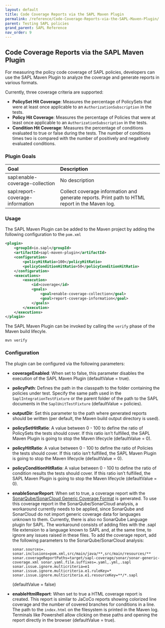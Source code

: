 ```yaml
---
layout: default
title: Code Coverage Reports via the SAPL Maven Plugin
permalink: /reference/Code-Coverage-Reports-via-the-SAPL-Maven-Plugin/
parent: Testing SAPL policies
grand_parent: SAPL Reference
nav_order: 9
---
```


## Code Coverage Reports via the SAPL Maven Plugin

For measuring the policy code coverage of SAPL policies, developers can use the SAPL Maven Plugin to analyze the coverage and generate reports in various formats.

Currently, three coverage criteria are supported:

- **PolicySet Hit Coverage**: Measures the percentage of PolicySets that were at least once applicable to an `AuthorizationSubscription` in the tests.
- **Policy Hit Coverage**: Measures the percentage of Policies that were at least once applicable to an `AuthorizationSubscription` in the tests.
- **Condition Hit Coverage**: Measures the percentage of conditions evaluated to true or false during the tests. The number of conditions times two is compared with the number of positively and negatively evaluated conditions.

### Plugin Goals

| **Goal** | **Description** |
|:-----|:------------|
| sapl:enable-coverage-collection | No description |
| sapl:report-coverage-information | Collect coverage information and generate reports. Print path to HTML report in the Maven log. |

### Usage

The SAPL Maven Plugin can be added to the Maven project by adding the following configuration to the `pom.xml`

```xml
<plugin>
    <groupId>io.sapl</groupId>
    <artifactId>sapl-maven-plugin</artifactId>
    <configuration>
        <policyHitRatio>100</policyHitRatio>
        <policyConditionHitRatio>50</policyConditionHitRatio>
    </configuration>
    <executions>
        <execution>
            <id>coverage</id>
            <goals>
                <goal>enable-coverage-collection</goal>
                <goal>report-coverage-information</goal>
            </goals>
        </execution>
    </executions>
</plugin>
```

The SAPL Maven Plugin can be invoked by calling the `verify` phase of the Maven build lifecyle.

```
mvn verify
```

### Configuration

The plugin can be configured via the following parameters:

- **coverageEnabled**: When set to false, this parameter disables the execution of the SAPL Maven Plugin (defaultValue = true).
- **policyPath**: Defines the path in the classpath to the folder containing the policies under test. Specify the same path used in the `SaplIntegrationTestFixture` or the parent folder of the path to the SAPL documents in the `SaplUnitTestFixture` (defaultValue = policies).
- **outputDir**: Set this parameter to the path where generated reports should be written (per default, the Maven build output directory is used).
- **policySetHitRatio**: A value between 0 - 100 to define the ratio of PolicySets the tests should cover. If this ratio isn’t fulfilled, the SAPL Maven Plugin is going to stop the Maven lifecycle (defaultValue = 0).
- **policyHitRatio**: A value between 0 - 100 to define the ratio of Policies the tests should cover. If this ratio isn’t fulfilled, the SAPL Maven Plugin is going to stop the Maven lifecycle (defaultValue = 0).
- **policyConditionHitRatio**: A value between 0 - 100 to define the ratio of condition results the tests should cover. If this ratio isn’t fulfilled, the SAPL Maven Plugin is going to stop the Maven lifecycle (defaultValue = 0).
- **enableSonarReport**: When set to true, a coverage report with the [SonarQube/SonarCloud Generic Coverage Format](https://docs.sonarsource.com/sonarqube/latest/analyzing-source-code/test-coverage/generic-test-data/) is generated. To use this coverage report in the SonarQube/SonarCloud analysis, a workaround currently needs to be applied, since SonarQube and SonarCloud do not import generic coverage data for languages unknown to them. Currently, there is also no SonarQube Language plugin for SAPL. The workaround consists of adding files with the .sapl file extension to a language known to SAPL and, at the same time, to ignore any issues raised in these files. To add the coverage report, add the following parameters to the SonarQube/SonarCloud analysis:

  ```
  sonar.sources=. sonar.inclusions=pom.xml,src/main/java/**,src/main/resources/** sonar.coverageReportPaths=target/sapl-coverage/sonar/sonar-generic-coverage.xml sonar.yaml.file.suffixes=.yaml,.yml,.sapl sonar.issue.ignore.multicriteria=e1 sonar.issue.ignore.multicriteria.e1.ruleKey=* sonar.issue.ignore.multicriteria.e1.resourceKey=**/*.sapl
  ```

  (defaultValue = false)
- **enableHtmlReport**: When set to true a HTML coverage report is created. This report is similar to JaCoCo reports showing colorized line coverage and the number of covered branches for conditions in a line. The path to the `index.html` on the filesystem is printed in the Maven log. Terminals like Powershell allow clicking on these paths and opening the report directly in the browser (defaultValue = true).
